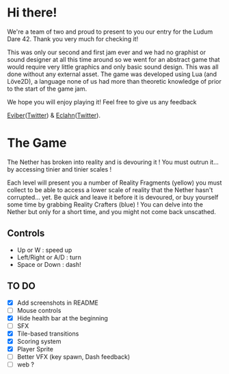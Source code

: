 # Hi there!

We're a team of two and proud to present to you our entry for the Ludum Dare 42. Thank you very much for checking it!

This was only our second and first jam ever and we had no graphist or sound designer at all this time around so we went for an abstract game that would require very little graphics and only basic sound design. This was all done without any external asset.
The game was developed using Lua (and Löve2D), a language none of us had more than theoretic knowledge of prior to the start of the game jam.

We hope you will enjoy playing it! Feel free to give us any feedback

[Eviber](https://github.com/eviber)([Twitter](https://twitter.com/YouvaDidj)) & [Eclahn](https://github.com/eclahn)([Twitter](https://twitter.com/EHaamu)).

# The Game
The Nether has broken into reality and is devouring it ! You must outrun it... by accessing tinier and tinier scales !

Each level will present you a number of Reality Fragments (yellow) you must collect to be able to access a lower scale of reality that the Nether hasn't corrupted... yet. Be quick and leave it before it is devoured, or buy yourself some time by grabbing Reality Crafters (blue) ! You can delve into the Nether but only for a short time, and you might not come back unscathed.

## Controls
* Up or W : speed up
* Left/Right or A/D : turn
* Space or Down : dash!

## TO DO
- [x] Add screenshots in README
- [ ] Mouse controls
- [x] Hide health bar at the beginning
- [ ] SFX
- [x] Tile-based transitions
- [x] Scoring system
- [x] Player Sprite
- [ ] Better VFX (key spawn, Dash feedback)
- [ ] web ?
